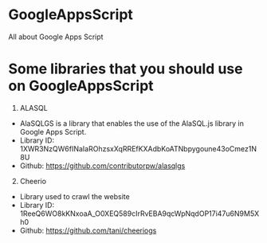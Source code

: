 # GoogleAppsScript
All about Google Apps Script
# Some libraries that you should use on GoogleAppsScript
1. ALASQL
- AlaSQLGS is a library that enables the use of the AlaSQL.js library in Google Apps Script.
- Library ID: 1XWR3NzQW6fINaIaROhzsxXqRREfKXAdbKoATNbpygoune43oCmez1N8U
- Github: https://github.com/contributorpw/alasqlgs
2. Cheerio
- Library used to crawl the website
- Library ID: 1ReeQ6WO8kKNxoaA_O0XEQ589cIrRvEBA9qcWpNqdOP17i47u6N9M5Xh0
- Github: https://github.com/tani/cheeriogs


